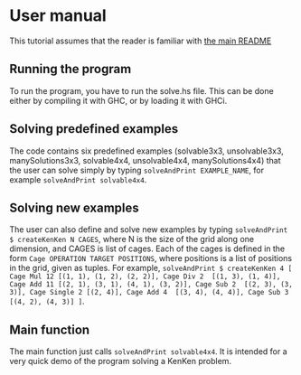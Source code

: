 # User manual


This tutorial assumes that the reader is familiar with [the main README](../README.md)


## Running the program


To run the program, you have to run the solve.hs file. This can be done either by compiling it with GHC, or by loading it with GHCi. 


## Solving predefined examples


The code contains six predefined examples (solvable3x3, unsolvable3x3, manySolutions3x3, solvable4x4, unsolvable4x4, manySolutions4x4) that the user can solve simply by typing `solveAndPrint EXAMPLE_NAME`, for example `solveAndPrint solvable4x4`. 


## Solving new examples


The user can also define and solve new examples by typing `solveAndPrint $ createKenKen N CAGES`, where N is the size of the grid along one dimension, and CAGES is list of cages. Each of the cages is defined in the form `Cage OPERATION TARGET POSITIONS`, where positions is a list of positions in the grid, given as tuples. For example, 
`solveAndPrint $ createKenKen 4 [ Cage Mul 12 [(1, 1), (1, 2), (2, 2)], Cage Div 2  [(1, 3), (1, 4)], Cage Add 11 [(2, 1), (3, 1), (4, 1), (3, 2)], Cage Sub 2  [(2, 3), (3, 3)], Cage Single 2 [(2, 4)], Cage Add 4  [(3, 4), (4, 4)], Cage Sub 3  [(4, 2), (4, 3)] ]`. 


## Main function


The main function just calls `solveAndPrint solvable4x4`. It is intended for a very quick demo of the program solving a KenKen problem. 



